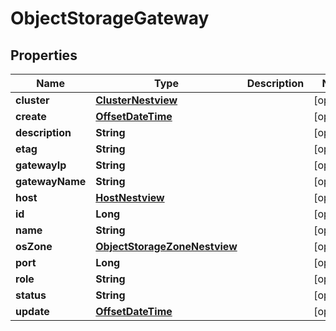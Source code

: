 # ObjectStorageGateway

## Properties
Name | Type | Description | Notes
------------ | ------------- | ------------- | -------------
**cluster** | [**ClusterNestview**](ClusterNestview.md) |  |  [optional]
**create** | [**OffsetDateTime**](OffsetDateTime.md) |  |  [optional]
**description** | **String** |  |  [optional]
**etag** | **String** |  |  [optional]
**gatewayIp** | **String** |  |  [optional]
**gatewayName** | **String** |  |  [optional]
**host** | [**HostNestview**](HostNestview.md) |  |  [optional]
**id** | **Long** |  |  [optional]
**name** | **String** |  |  [optional]
**osZone** | [**ObjectStorageZoneNestview**](ObjectStorageZoneNestview.md) |  |  [optional]
**port** | **Long** |  |  [optional]
**role** | **String** |  |  [optional]
**status** | **String** |  |  [optional]
**update** | [**OffsetDateTime**](OffsetDateTime.md) |  |  [optional]
